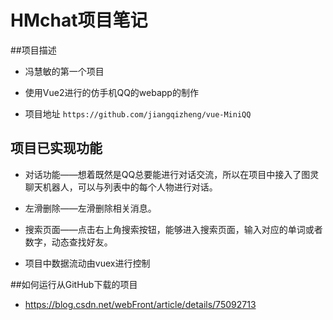 # HMchat项目笔记

##项目描述

* 冯慧敏的第一个项目

* 使用Vue2进行的仿手机QQ的webapp的制作

* 项目地址 `https://github.com/jiangqizheng/vue-MiniQQ`

## 项目已实现功能

* 对话功能——想着既然是QQ总要能进行对话交流，所以在项目中接入了图灵聊天机器人，可以与列表中的每个人物进行对话。

* 左滑删除——左滑删除相关消息。

* 搜索页面——点击右上角搜索按钮，能够进入搜索页面，输入对应的单词或者数字，动态查找好友。

* 项目中数据流动由vuex进行控制

##如何运行从GitHub下载的项目

* https://blog.csdn.net/webFront/article/details/75092713